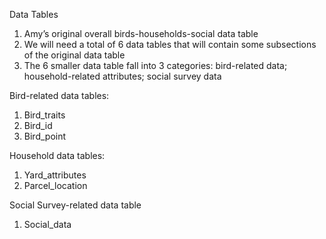 Data Tables
1. Amy’s original overall birds-households-social data table
2. We will need a total of 6 data tables that will contain some subsections of the original data table
3. The 6 smaller data table fall into 3 categories:  bird-related data; household-related attributes; social survey data


Bird-related data tables:
1. Bird_traits
2. Bird_id
3. Bird_point

Household data tables:
1. Yard_attributes
2. Parcel_location

Social Survey-related data table
1. Social_data
